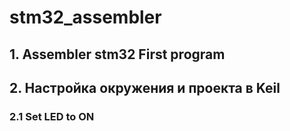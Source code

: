 # stm32_assembler
## 1. Assembler stm32 First program
## 2. Настройка окружения и проекта в Keil 
### 2.1 Set LED to ON



